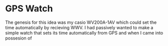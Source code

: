 # GPS Watch

The genesis for this idea was my casio WV200A-1AV which could set the time automatically by recieving WWV. I had passively wanted to make a simple watch that sets its time automatically from GPS and when I came into possesion of 
